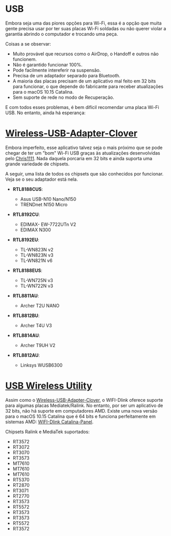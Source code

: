 # USB

Embora seja uma das piores opções para Wi-Fi, essa é a opção que muita gente precisa usar por ter suas placas Wi-Fi soldadas ou não querer violar a garantia abrindo o computador e trocando uma peça.

Coisas a se observar:

* Muito provável que recursos como o AirDrop, o Handoff e outros não funcionem.
* Não é garantido funcionar 100%.
* Pode facilmente intereferir na suspensão.
* Precisa de um adaptador separado para Bluetooth.
* A maioria das placas precisam de um aplicativo mal feito em 32 bits para funcionar, o que depende do fabricante para receber atualizações para o macOS 10.15 Catalina.
* Sem suporte de rede no modo de Recuperação.

E com todos esses problemas, é bem difícil recomendar uma placa Wi-Fi USB. No entanto, ainda há esperança:

# [Wireless-USB-Adapter-Clover](https://github.com/chris1111/Wireless-USB-Adapter-Clover)

Embora imperfeito, esse aplicativo talvez seja o mais próximo que se pode chegar de ter um "bom" Wi-Fi USB graças às atualizações desenvolvidas pelo [Chris1111](https://github.com/chris1111). Nada daquela porcaria em 32 bits e ainda suporta uma grande variedade de chipsets.

A seguir, uma lista de todos os chipsets que são conhecidos por funcionar. Veja se o seu adaptador está nela.

* **RTL8188CUS**:
  * Asus USB-N10 Nano/N150 
  * TRENDnet N150 Micro

* **RTL8192CU**:
  * EDIMAX- EW-7722UTn V2
  * EDIMAX N300

* **RTL8192EU**:
  * TL-WN823N v2
  * TL-WN823N v3
  * TL-WN821N v6

* **RTL8188EUS**:
  * TL-WN725N v3
  * TL-WN722N v3

* **RTL8811AU**:
  * Archer T2U NANO

* **RTL8812BU**:
  * Archer T4U V3

* **RTL8814AU**:
  * Archer T9UH V2

* **RTL8812AU**:
  * Linksys WUSB6300

# [USB Wireless Utility](https://github.com/chris1111/USB-Wireless-Utility)

Assim como o [Wireless-USB-Adapter-Clover](https://github.com/chris1111/Wireless-USB-Adapter-Clover), o WIFI-Dlink oferece suporte para algumas placas Mediatek/Ralink. No entanto, por ser um aplicativo de 32 bits, não há suporte em computadores AMD. Existe uma nova versão para o macOS 10.15 Catalina que é 64 bits e funciona perfeitamente em sistemas AMD: [WIFI-Dlink Catalina-Panel](https://github.com/chris1111/WIFI-Dlink-Catalina-Panel).

Chipsets Ralink e MediaTek suportados:

* RT3572
* RT3072
* RT3070
* RT3573
* MT7610
* MT7610
* MT7610
* RT5370
* RT2870
* RT3071
* RT2770
* RT3573
* RT5572
* RT3573
* RT3573
* RT5572
* RT3572
